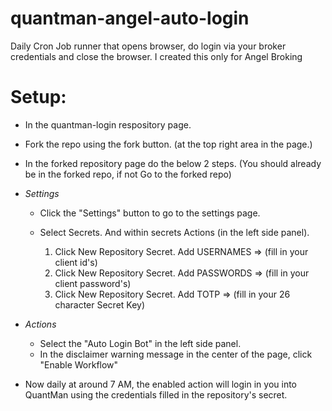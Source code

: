 # quantman-angel-auto-login
Daily Cron Job runner that opens browser, do login via your broker credentials and close the browser.
I created this only for Angel Broking
# Setup:

- In the quantman-login respository page. 
- Fork the repo using the fork button. (at the top right area in the page.) 
- In the forked repository page do the below 2 steps. (You should already be in the forked repo, if not Go to the forked repo)
- *Settings* 
  - Click the "Settings" button to go to the settings page.
  - Select Secrets. And within secrets Actions (in the left side panel).

    1. Click New Repository Secret. Add USERNAMES => <value> (fill in your client id's)
    2. Click New Repository Secret. Add PASSWORDS => <value> (fill in your client password's)
    3. Click New Repository Secret. Add TOTP => <value> (fill in your 26 character Secret Key)

- *Actions*
  - Select the "Auto Login Bot" in the left side panel.
  - In the disclaimer warning message in the center of the page, click "Enable Workflow"
- Now daily at around 7 AM, the enabled action will login in you into QuantMan using the credentials filled in the repository's secret.
